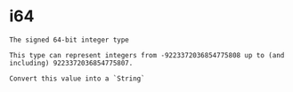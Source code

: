 # i64
`````{roto:type} i64
The signed 64-bit integer type

This type can represent integers from -9223372036854775808 up to (and including) 9223372036854775807.
`````


````{roto:function} to_string(self: i64) -> String
Convert this value into a `String`
````

